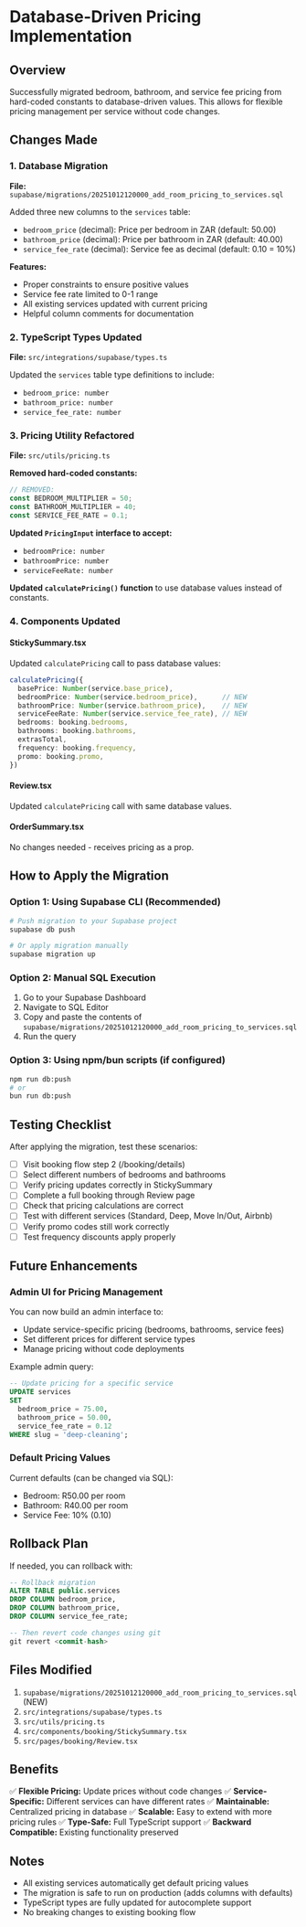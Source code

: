 # Database-Driven Pricing Implementation

## Overview
Successfully migrated bedroom, bathroom, and service fee pricing from hard-coded constants to database-driven values. This allows for flexible pricing management per service without code changes.

## Changes Made

### 1. Database Migration
**File:** `supabase/migrations/20251012120000_add_room_pricing_to_services.sql`

Added three new columns to the `services` table:
- `bedroom_price` (decimal): Price per bedroom in ZAR (default: 50.00)
- `bathroom_price` (decimal): Price per bathroom in ZAR (default: 40.00)
- `service_fee_rate` (decimal): Service fee as decimal (default: 0.10 = 10%)

**Features:**
- Proper constraints to ensure positive values
- Service fee rate limited to 0-1 range
- All existing services updated with current pricing
- Helpful column comments for documentation

### 2. TypeScript Types Updated
**File:** `src/integrations/supabase/types.ts`

Updated the `services` table type definitions to include:
- `bedroom_price: number`
- `bathroom_price: number`
- `service_fee_rate: number`

### 3. Pricing Utility Refactored
**File:** `src/utils/pricing.ts`

**Removed hard-coded constants:**
```typescript
// REMOVED:
const BEDROOM_MULTIPLIER = 50;
const BATHROOM_MULTIPLIER = 40;
const SERVICE_FEE_RATE = 0.1;
```

**Updated `PricingInput` interface to accept:**
- `bedroomPrice: number`
- `bathroomPrice: number`
- `serviceFeeRate: number`

**Updated `calculatePricing()` function** to use database values instead of constants.

### 4. Components Updated

#### StickySummary.tsx
Updated `calculatePricing` call to pass database values:
```typescript
calculatePricing({
  basePrice: Number(service.base_price),
  bedroomPrice: Number(service.bedroom_price),      // NEW
  bathroomPrice: Number(service.bathroom_price),    // NEW
  serviceFeeRate: Number(service.service_fee_rate), // NEW
  bedrooms: booking.bedrooms,
  bathrooms: booking.bathrooms,
  extrasTotal,
  frequency: booking.frequency,
  promo: booking.promo,
})
```

#### Review.tsx
Updated `calculatePricing` call with same database values.

#### OrderSummary.tsx
No changes needed - receives pricing as a prop.

## How to Apply the Migration

### Option 1: Using Supabase CLI (Recommended)
```bash
# Push migration to your Supabase project
supabase db push

# Or apply migration manually
supabase migration up
```

### Option 2: Manual SQL Execution
1. Go to your Supabase Dashboard
2. Navigate to SQL Editor
3. Copy and paste the contents of `supabase/migrations/20251012120000_add_room_pricing_to_services.sql`
4. Run the query

### Option 3: Using npm/bun scripts (if configured)
```bash
npm run db:push
# or
bun run db:push
```

## Testing Checklist

After applying the migration, test these scenarios:

- [ ] Visit booking flow step 2 (/booking/details)
- [ ] Select different numbers of bedrooms and bathrooms
- [ ] Verify pricing updates correctly in StickySummary
- [ ] Complete a full booking through Review page
- [ ] Check that pricing calculations are correct
- [ ] Test with different services (Standard, Deep, Move In/Out, Airbnb)
- [ ] Verify promo codes still work correctly
- [ ] Test frequency discounts apply properly

## Future Enhancements

### Admin UI for Pricing Management
You can now build an admin interface to:
- Update service-specific pricing (bedrooms, bathrooms, service fees)
- Set different prices for different service types
- Manage pricing without code deployments

Example admin query:
```sql
-- Update pricing for a specific service
UPDATE services
SET 
  bedroom_price = 75.00,
  bathroom_price = 50.00,
  service_fee_rate = 0.12
WHERE slug = 'deep-cleaning';
```

### Default Pricing Values
Current defaults (can be changed via SQL):
- Bedroom: R50.00 per room
- Bathroom: R40.00 per room
- Service Fee: 10% (0.10)

## Rollback Plan

If needed, you can rollback with:
```sql
-- Rollback migration
ALTER TABLE public.services 
DROP COLUMN bedroom_price,
DROP COLUMN bathroom_price,
DROP COLUMN service_fee_rate;

-- Then revert code changes using git
git revert <commit-hash>
```

## Files Modified

1. `supabase/migrations/20251012120000_add_room_pricing_to_services.sql` (NEW)
2. `src/integrations/supabase/types.ts`
3. `src/utils/pricing.ts`
4. `src/components/booking/StickySummary.tsx`
5. `src/pages/booking/Review.tsx`

## Benefits

✅ **Flexible Pricing:** Update prices without code changes
✅ **Service-Specific:** Different services can have different rates
✅ **Maintainable:** Centralized pricing in database
✅ **Scalable:** Easy to extend with more pricing rules
✅ **Type-Safe:** Full TypeScript support
✅ **Backward Compatible:** Existing functionality preserved

## Notes

- All existing services automatically get default pricing values
- The migration is safe to run on production (adds columns with defaults)
- TypeScript types are fully updated for autocomplete support
- No breaking changes to existing booking flow

